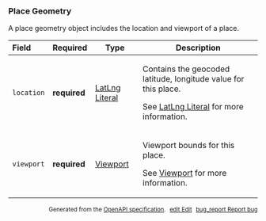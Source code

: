 <!--- This is a generated file, do not edit! -->
<!--- [START maps_http_schema_placegeometry] -->
<h3 class="schema-object" id="PlaceGeometry">Place Geometry</h3>

A place geometry object includes the location and viewport of a place.

| Field      | Required     | Type                                              | Description                                                                                                                                                                                |
| :--------- | ------------ | ------------------------------------------------- | ------------------------------------------------------------------------------------------------------------------------------------------------------------------------------------------ |
| `location` | **required** | [LatLng Literal](#LatLngLiteral "LatLng Literal") | <div class="ref-property-description"><p>Contains the geocoded latitude, longitude value for this place.</p><p>See <a href="#LatLngLiteral">LatLng Literal</a> for more information.</div> |
| `viewport` | **required** | [Viewport](#Bounds "Viewport")                    | <div class="ref-property-description"><p>Viewport bounds for this place.</p><p>See <a href="#Bounds">Viewport</a> for more information.</div>                                              |

<p style="text-align: right; font-size: smaller;">Generated from the <a class="gc-analytics-event" data-category="GMP" data-label="openapi-github" href="https://github.com/googlemaps/openapi-specification" title="Google Maps Platform OpenAPI Specification" class="external">OpenAPI specification</a>.
<a class="gc-analytics-event" data-category="GMP" data-label="openapi-github" style="margin-left: 5px;" href="https://github.com/googlemaps/openapi-specification/blob/main/specification/schemas/PlaceGeometry.yml" title="Edit on GitHub"><span class="material-icons">edit</span> Edit</a>
<a class="gc-analytics-event" data-category="GMP" data-label="openapi-github" style="margin-left: 5px;" href="https://github.com/googlemaps/openapi-specification/issues/new?assignees=&labels=type%3A+bug%2C+triage+me&template=bug_report.md&title=[schemas] Bug - PlaceGeometry" title="File bug for schemas on GitHub"><span class="material-icons">bug_report</span> Report bug</a>
</p>

<!--- [END maps_http_schema_placegeometry] -->
